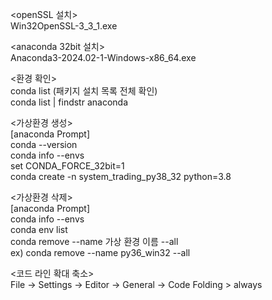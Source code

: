 <openSSL 설치>  
Win32OpenSSL-3_3_1.exe

<anaconda 32bit 설치>  
  Anaconda3-2024.02-1-Windows-x86_64.exe

<환경 확인>  
	conda list (패키지 설치 목록 전체 확인)    
	conda list | findstr anaconda
 
<가상환경 생성>  
	[anaconda Prompt]  
	conda --version  
	conda info --envs  
	set CONDA_FORCE_32bit=1  
	conda create -n system_trading_py38_32 python=3.8  

<가상환경 삭제>  
	[anaconda Prompt]  
	conda info --envs  
	conda env list  
	conda remove --name 가상 환경 이름 --all  
	ex) conda remove --name py36_win32 --all  

<코드 라인 확대 축소>  
File -> Settings -> Editor -> General -> Code Folding > always  
	
